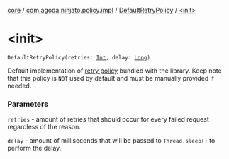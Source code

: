 [core](../../index.md) / [com.agoda.ninjato.policy.impl](../index.md) / [DefaultRetryPolicy](index.md) / [&lt;init&gt;](./-init-.md)

# &lt;init&gt;

`DefaultRetryPolicy(retries: `[`Int`](https://kotlinlang.org/api/latest/jvm/stdlib/kotlin/-int/index.html)`, delay: `[`Long`](https://kotlinlang.org/api/latest/jvm/stdlib/kotlin/-long/index.html)`)`

Default implementation of [retry policy](../../com.agoda.ninjato.policy/-retry-policy/index.md) bundled with the library.
Keep note that this policy is `NOT` used by default and must be manually provided if needed.

### Parameters

`retries` - amount of retries that should occur for every failed request regardless of the reason.

`delay` - amount of milliseconds that will be passed to `Thread.sleep()` to perform the delay.